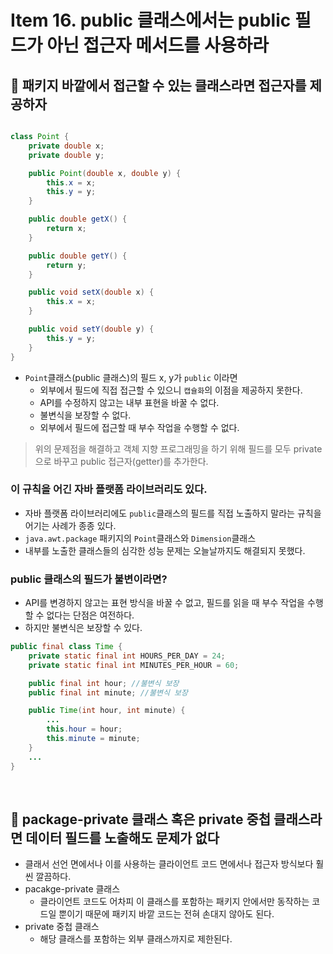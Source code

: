 # Item 16. public 클래스에서는 public 필드가 아닌 접근자 메서드를 사용하라

## 📌 패키지 바깥에서 접근할 수 있는 클래스라면 접근자를 제공하자
```java

class Point {
    private double x;
    private double y;

    public Point(double x, double y) {
        this.x = x;
        this.y = y;
    }

    public double getX() {
        return x;
    }

    public double getY() {
        return y;
    }

    public void setX(double x) {
        this.x = x;
    }

    public void setY(double y) {
        this.y = y;
    }
}

```

- `Point`클래스(public 클래스)의 필드 x, y가 `public` 이라면
    - 외부에서 필드에 직접 접근할 수 있으니 `캡슐화`의 이점을 제공하지 못한다.
    - API를 수정하지 않고는 내부 표현을 바꿀 수 없다.
    - 불변식을 보장할 수 없다.
    - 외부에서 필드에 접근할 때 부수 작업을 수행할 수 없다.
> 위의 문제점을 해결하고 객체 지향 프로그래밍을 하기 위해 필드를 모두 private으로 바꾸고 public 접근자(getter)를 추가한다. 

### 이 규칙을 어긴 자바 플랫폼 라이브러리도 있다.
- 자바 플랫폼 라이브러리에도 `public`클래스의 필드를 직접 노출하지 말라는 규칙을 어기는 사례가 종종 있다.
- `java.awt.package` 패키지의 `Point`클래스와 `Dimension`클래스
- 내부를 노출한 클래스들의 심각한 성능 문제는 오늘날까지도 해결되지 못했다. 

### public 클래스의 필드가 불변이라면?
- API를 변경하지 않고는 표현 방식을 바꿀 수 없고, 필드를 읽을 때 부수 작업을 수행할 수 없다는 단점은 여전하다.
- 하지만 불변식은 보장할 수 있다. 

```java
public final class Time {
    private static final int HOURS_PER_DAY = 24;
    private static final int MINUTES_PER_HOUR = 60;

    public final int hour; //불변식 보장
    public final int minute; //불변식 보장

    public Time(int hour, int minute) {
        ...
        this.hour = hour;
        this.minute = minute;
    }
    ...
}
```

<br>

## 📌 package-private 클래스 혹은 private 중첩 클래스라면 데이터 필드를 노출해도 문제가 없다
- 클래서 선언 면에서나 이를 사용하는 클라이언트 코드 면에서나 접근자 방식보다 훨씬 깔끔하다.
- pacakge-private 클래스
    - 클라이언트 코드도 어차피 이 클래스를 포함하는 패키지 안에서만 동작하는 코드일 뿐이기 때문에 패키지 바깥 코드는 전혀 손대지 않아도 된다.
- private 중첩 클래스
    - 해당 클래스를 포함하는 외부 클래스까지로 제한된다.


